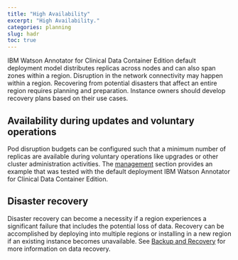 ```yaml
---
title: "High Availability"
excerpt: "High Availability."
categories: planning
slug: hadr
toc: true
---
```


IBM Watson Annotator for Clinical Data Container Edition default deployment model distributes replicas across nodes and can also span zones within a region.
Disruption in the network connectivity may happen within a region.  Recovering from potential disasters that affect an entire region requires planning and preparation.
Instance owners should develop recovery plans based on their use cases.

## Availability during updates and voluntary operations

Pod disruption budgets can be configured such that a minimum number of replicas are available during voluntary operations like upgrades or other cluster administration activities.
The [management](../../management/pod-disruption) section provides an example that was tested with the default deployment IBM Watson Annotator for Clinical Data Container Edition.

## Disaster recovery

Disaster recovery can become a necessity if a region experiences a significant failure that includes the potential loss of data.
Recovery can be accomplished by deploying into multiple regions or installing in a new region if an existing instance becomes unavailable.
See [Backup and Recovery](../../management/backup-and-recovery) for more information on data recovery.
